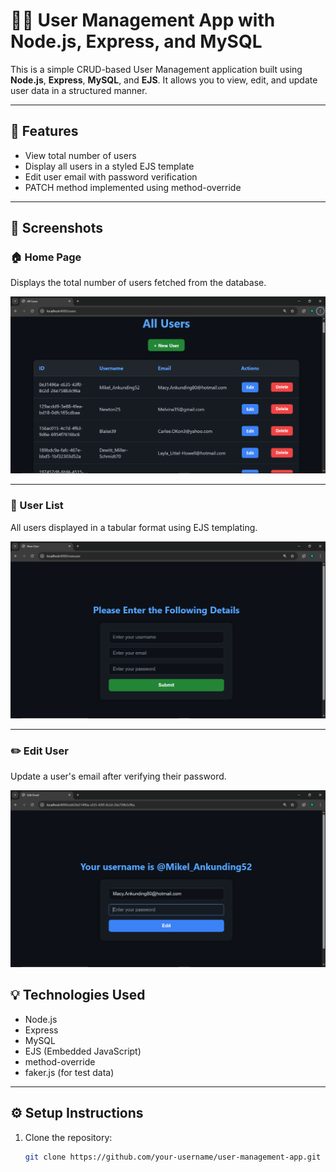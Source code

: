 # 🧑‍💻 User Management App with Node.js, Express, and MySQL

This is a simple CRUD-based User Management application built using **Node.js**, **Express**, **MySQL**, and **EJS**. It allows you to view, edit, and update user data in a structured manner.

---

## 🚀 Features

- View total number of users
- Display all users in a styled EJS template
- Edit user email with password verification
- PATCH method implemented using method-override

---

## 📸 Screenshots

### 🏠 Home Page  
Displays the total number of users fetched from the database.

![Home Page](./Home.png)

---

### 👥 User List  
All users displayed in a tabular format using EJS templating.

![User List](./NewUser.png)

---

### ✏️ Edit User  
Update a user's email after verifying their password.

![Edit User](./EditUser.png)


## 💡 Technologies Used

- Node.js
- Express
- MySQL
- EJS (Embedded JavaScript)
- method-override
- faker.js (for test data)

---

## ⚙️ Setup Instructions

1. Clone the repository:
   ```bash
   git clone https://github.com/your-username/user-management-app.git
